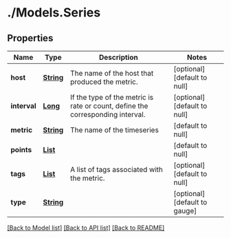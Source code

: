 # ./Models.Series
## Properties

Name | Type | Description | Notes
------------ | ------------- | ------------- | -------------
**host** | [**String**][1] | The name of the host that produced the metric. | [optional] [default to null]
**interval** | [**Long**][2] | If the type of the metric is rate or count, define the corresponding interval. | [optional] [default to null]
**metric** | [**String**][1] | The name of the timeseries | [default to null]
**points** | [**List**][3] |  | [default to null]
**tags** | [**List**][1] | A list of tags associated with the metric. | [optional] [default to null]
**type** | [**String**][1] |  | [optional] [default to gauge]

[[Back to Model list]][4] [[Back to API list]][5] [[Back to README]][6]

[1]: string.md
[2]: long.md
[3]: array.md
[4]: ../README.md#documentation-for-models
[5]: ../README.md#documentation-for-api-endpoints
[6]: ../README.md
